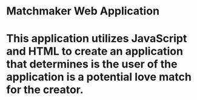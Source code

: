 # Matchmaker Web Application
#
# This application utilizes JavaScript and HTML to create an application that determines is the user of the application is a potential love match for the creator.
